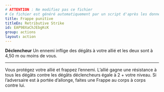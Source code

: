 ```yaml
---
# ATTENTION : Ne modifiez pas ce fichier
# Ce fichier est généré automatiquement par un script d'après les données du module Foundry VTT officiel et de sa traduction
title: Frappe punitive
titleEn: Retributive Strike
id: EAP98XaChJEbgKcK
group: actions
layout: action
---
```

<p><span id="ctl00_MainContent_DetailedOutput"><strong>Déclencheur</strong> Un ennemi inflige des dégâts à votre allié et les deux sont à 4,50 m ou moins de vous.</span></p><hr><p>Vous protégez votre allié et frappez l’ennemi. L’allié gagne une résistance à tous les dégâts contre les dégâts déclencheurs égale à 2 + votre niveau. Si l’adversaire est à portée d’allonge, faites une Frappe au corps à corps contre lui.&nbsp;</p>
